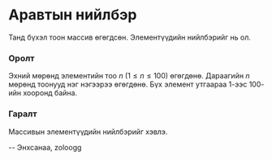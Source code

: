 Аравтын нийлбэр
===============
Танд бүхэл тоон массив өгөгдсөн. Элементүүдийн нийлбэрийг нь ол.


### Оролт
Эхний мөрөнд элементийн тоо $n$ ($1 ≤ n ≤ 100$) өгөгдөнө. Дараагийн $n$ мөрөнд
тоонууд нэг нэгээрээ өгөгдөнө. Бүх элемент утгаараа $1$-ээс $100$-ийн хооронд
байна.


### Гаралт
Массивын элементүүдийн нийлбэрийг хэвлэ.

-- Энхсанаа, zoloogg
